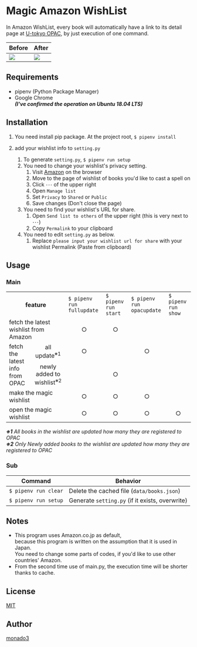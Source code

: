 Magic Amazon WishList
=================
In Amazon WishList, every book will automatically have a link
to its detail page at [U-tokyo OPAC](https://opac.dl.itc.u-tokyo.ac.jp/opac/opac_search), by just execution of one command.

|Before|After|
|----|----|
|<img align="center" src="https://user-images.githubusercontent.com/36162674/45613446-59915d80-baa1-11e8-9581-3a02f348b558.png" ></img>|<img align="center" src="https://user-images.githubusercontent.com/36162674/45613621-e3412b00-baa1-11e8-97fd-d56e4888f155.png"></img>|

## Requirements
- pipenv (Python Package Manager)
- Google Chrome<br>
***(I've confirmed the operation on Ubuntu 18.04 LTS)***

## Installation
1. You need install pip package.
At the project root, `$ pipenv install`

1. add your wishlist info to `setting.py`
    1. To generate `setting.py`, `$ pipenv run setup`
    1. You need to change your wishlist's privacy setting.
        1. Visit [Amazon](https://www.amazon.co.jp) on the browser
        1. Move to the page of wishlist of books you'd like to cast a spell on
        1. Click `･･･` of the upper right
        1. Open `Manage list`
        1. Set `Privacy` to `Shared` or `Public`
        1. Save changes (Don't close the page)
    1. You need to find your wishlist's URL for share.
        1. Open `Send list to others` of the upper right
        (this is very next to `･･･`)
        1. Copy `Permalink` to your clipboard
    1. You need to edit `setting.py` as below.
        1. Replace `please input your wishlist url for share` with your wishlist Permalink (Paste from clipboard)

## Usage

### Main
<table>
    <tr>
        <th colspan="2">feature</th>
        <td><code>$ pipenv run fullupdate</code></td>
        <td><code>$ pipenv run start</code></td>
        <td><code>$ pipenv run opacupdate</code></td>
        <td><code>$ pipenv run show</code></td>
    </tr>
    <tr>
        <td colspan="2">fetch the latest wishlist from Amazon</td>
        <td align="center">○</td>
        <td align="center">○</td>
        <td align="center"></td>
        <td align="center"></td>
    </tr>
    <tr>
        <td rowspan="2">fetch the latest info from OPAC</td>
        <td align="center">all update<sup>※1</sup></td>
        <td align="center">○</td>
        <td align="center"></td>
        <td align="center">○</td>
        <td align="center"></td>
    </tr>
    <tr>
        <td align="center">newly added to wishlist<sup>※2</sup></td>
        <td align="center"></td>
        <td align="center">○</td>
        <td align="center"></td>
        <td align="center"></td>
    </tr>
    <tr>
        <td colspan="2">make the magic wishlist</td>
        <td align="center">○</td>
        <td align="center">○</td>
        <td align="center">○</td>
        <td align="center"></td>
    </tr>
    <tr>
        <td colspan="2">open the magic wishlist</td>
        <td align="center">○</td>
        <td align="center">○</td>
        <td align="center">○</td>
        <td align="center">○</td>
    </tr>
</table>

***※1*** *All books in the wishlist are updated how many they are registered to OPAC*<br>
***※2*** *Only Newly added books to the wishlist are updated how many they are registered to OPAC*

### Sub
|Command|Behavior|
|----|----|
|`$ pipenv run clear`|Delete the cached file (`data/books.json`)|
|`$ pipenv run setup`|Generate `setting.py` (if it exists, overwrite)|

## Notes
- This program uses Amazon.co.jp as default,<br>because this program is written on the assumption that it is used in Japan.<br>
You need to change some parts of codes, if you'd like to use other countries' Amazon.
- From the second time use of main.py, the execution time will be shorter thanks to cache.

## License
[MIT](https://github.com/monado3/MagicAmazonWishList/blob/master/LICENSE)

## Author
[monado3](https://github.com/monado3)
